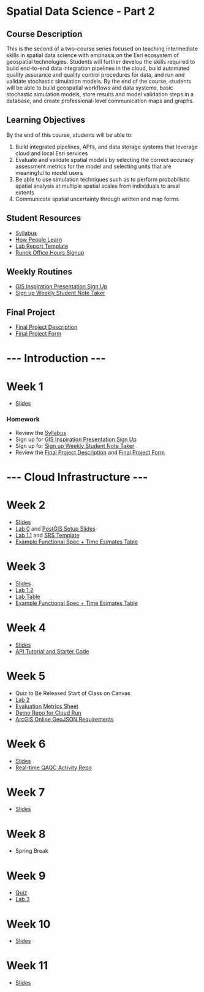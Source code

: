 # Spatial Data Science - Part 2

## Course Description
This is the second of a two-course series focused on teaching intermediate skills in spatial data science with emphasis on the Esri ecosystem of geospatial technologies. Students will further develop the skills required to build end-to-end data integration pipelines in the cloud, build automated quality assurance and quality control procedures for data, and run and validate stochastic simulation models. By the end of the course, students will be able to build geospatial workflows and data systems, basic stochastic simulation models, store results and model validation steps in a database, and create professional-level communication maps and graphs.

## Learning Objectives
By the end of this course, students will be able to:
1. Build integrated pipelines, API’s, and data storage systems that leverage cloud and local Esri services
2. Evaluate and validate spatial models by selecting the correct accuracy assessment metrics for the model and selecting units that are meaningful to model users
3. Be able to use simulation techniques such as to perform probabilistic spatial analysis at multiple spatial scales from individuals to areal extents
4. Communicate spatial uncertainty through written and map forms

## Student Resources
- [Syllabus](https://docs.google.com/document/d/1H_qq3OpqvtBSQ9dmrmGfB_zVkHMabqdv/edit#)
- [How People Learn](https://docs.google.com/presentation/d/1b6uqHuiguISJPoROvoqOs9dAFAWZYbvMM5lTeO9655o/edit#slide=id.gaf8ebdd7e6_0_76)
- [Lab Report Template](https://docs.google.com/document/d/1gOGBtTe3dQzrXCEMl644QIVdJgMp8ahN/edit)
- [Runck Office Hours Signup](https://z.umn.edu/runck-office-hours)

## Weekly Routines
- [GIS Inspiration Presentation Sign Up](https://docs.google.com/spreadsheets/d/1-qNscFwME5a4F3UahH57AqnQXBVBpSNn/edit#gid=974884723)
- [Sign up Weekly Student Note Taker](https://docs.google.com/spreadsheets/d/1-lpc5G-al51HqLPaMiga18029kmDLX9j/edit#gid=1118055696)


## Final Project
- [Final Project Description](https://docs.google.com/document/d/19nyQFAM4otrRos9R4SJYMBBX0Ez5Co7X/edit)
- [Final Project Form](https://docs.google.com/document/d/1T-1qpwnOxuSPUI4Y4V13SLI2PUalJjpi/edit)


# --- Introduction ---
# Week 1
- [Slides](https://docs.google.com/presentation/d/1vy4IBuZvD1iBDk-JPC6kffzGdN0VOrR3/edit#slide=id.p1)

### Homework
- Review the [Syllabus](https://docs.google.com/document/d/1H_qq3OpqvtBSQ9dmrmGfB_zVkHMabqdv/edit#)
- Sign up for [GIS Inspiration Presentation Sign Up](https://docs.google.com/spreadsheets/d/1-qNscFwME5a4F3UahH57AqnQXBVBpSNn/edit#gid=974884723)
- Sign up for [Sign up Weekly Student Note Taker](https://docs.google.com/spreadsheets/d/1-lpc5G-al51HqLPaMiga18029kmDLX9j/edit#gid=1118055696)
- Review the [Final Project Description](https://docs.google.com/document/d/19nyQFAM4otrRos9R4SJYMBBX0Ez5Co7X/edit) and [Final Project Form](https://docs.google.com/document/d/1T-1qpwnOxuSPUI4Y4V13SLI2PUalJjpi/edit)

# --- Cloud Infrastructure ---
# Week 2
- [Slides](https://docs.google.com/presentation/d/1JOgZtc9VOo9rOcPfI9Z2inq67N6i3oJs/edit?rtpof=true)
- [Lab 0](https://docs.google.com/document/d/1-sdx4dXda-0XCNH451mHNitEi-XkCe8H/edit?usp=sharing&ouid=117926763410213500553&rtpof=true&sd=true) and [PostGIS Setup Slides](https://docs.google.com/presentation/d/1-sQVc1XZgyKBHgnFlE08Vw0Z0nvwNOsq/edit?usp=sharing&ouid=117926763410213500553&rtpof=true&sd=true)
- [Lab 1.1](https://docs.google.com/document/d/10I7Msa2NC3idQD6qWwXcb2oWQ_KEUJ8V/edit?usp=sharing&ouid=117926763410213500553&rtpof=true&sd=true) and [SRS Template](https://docs.google.com/document/d/10BCfeKkLTZMNFcjAGJ4XPGKIbN_ajtsx/edit?usp=sharing&ouid=117926763410213500553&rtpof=true&sd=true)
- [Example Functional Spec + Time Esimates Table](https://docs.google.com/spreadsheets/d/1Ez4l-aMmy-DKfAvqZNEyxhuWHIomV_ay/edit?usp=share_link&ouid=117926763410213500553&rtpof=true&sd=true)


# Week 3
- [Slides](https://docs.google.com/presentation/d/1OStxajjQP2V5UtVlzL9OaArrYlSmGy0A/edit#slide=id.p1)
- [Lab 1.2](https://docs.google.com/document/d/155lmq4yp9FvGdawwyjljJgMmgTG-Gjnf/edit)
- [Lab Table](https://docs.google.com/spreadsheets/d/148PCOvJ7AcEAnDstNtJcraKot98RbIab/edit?usp=sharing&ouid=117926763410213500553&rtpof=true&sd=true)
- [Example Functional Spec + Time Esimates Table](https://docs.google.com/spreadsheets/d/1Ez4l-aMmy-DKfAvqZNEyxhuWHIomV_ay/edit?usp=share_link&ouid=117926763410213500553&rtpof=true&sd=true)

# Week 4
- [Slides](https://docs.google.com/presentation/d/1PtEjEmv2jxUlbnp3WzOz9JDzJRNMGZQQ/edit#slide=id.p2)
- [API Tutorial and Starter Code](https://github.com/runck014/iot_bootcamp/tree/master/web_server)

# Week 5
- Quiz to Be Released Start of Class on Canvas
- [Lab 2](https://docs.google.com/document/d/1Q_FzJeKMX4GjT7smR_fUTkYZepDU1DKk/edit)
- [Evaluation Metrics Sheet](https://docs.google.com/spreadsheets/d/1LhrSohjEYaZf-AFdsj6tKwQWklfePZBD/edit?usp=drive_web&ouid=117926763410213500553&rtpof=true)
- [Demo Repo for Cloud Run](https://github.com/runck014/cloud_run_demo)
- [ArcGIS Online GeoJSON Requirements](https://doc.arcgis.com/en/arcgis-online/reference/geojson.htm)

# Week 6
- [Slides](https://docs.google.com/presentation/d/1An_OXdvJKLvteWPCvu10Onj1aVpj9Pv4/edit#slide=id.g21104db07a8_0_0)
- [Real-time QAQC Activity Repo](https://github.com/runck014/realtime_qaqc_activity)

# Week 7
- [Slides](https://docs.google.com/presentation/d/1ouDVi0GIw1QBsy2B2_UBw0sPs1vqZ8cV/edit#slide=id.p1)

# Week 8
- Spring Break

# Week 9
- [Quiz](https://canvas.umn.edu/courses/409654/assignments/3755553)
- [Lab 3](https://docs.google.com/document/d/18J3FjDG5t271RzjFvPzxuNVa5jhFaYcz/edit)

# Week 10
- [Slides](https://docs.google.com/presentation/d/1Cky5zg4ehHMLtPx_MKI5qzlXrWJ_GxCp/edit#slide=id.p1)

# Week 11
- [Slides](https://docs.google.com/presentation/d/1c77QwavcNMkBQ1n1HS3OpSeqpw9czuIR/edit#slide=id.p1)


